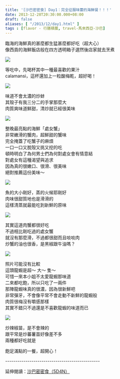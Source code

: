 ```yaml
---
title: '[沙巴密密食] Day1：完全征服味蕾的海鮮餐！！！'
date: 2013-12-28T20:30:00.000+08:00
draft: false
aliases: [ "/2013/12/day1.html" ]
tags : [flavor - 行膳積腹, travel-馬來西亞-沙巴]
---
```


臨海的海鮮真的甚麼都生猛甚麼都好吃（超大心）  
像西貢的海鮮飯店般在四方透明箱子選然後店家就去烹煮  

![](/images/sabah1b1.jpg)

等吃中，先喝杯其中一種最喜歡的果汁  
calamansi，這杯還加上一粒酸梅乾，超好喝！  

![](/images/sabah1b2.jpg)

味道不會太濃的炒蚌  
其殼子有我三分二的手掌那麼大  
肉質爽味道鮮甜，清炒就已經很美味  

![](/images/sabah1b3.jpg)

整晚最亮點的海鮮「處女蟹」  
非常嫩滑的蟹肉，超鮮甜的蟹味  
完全掩蓋了吃蟹子的麻煩  
一口一口又脫殻又挑又挖的吃  
頓時明白了為何男士們為何對處女會有情意結  
對處女有這種渴望與追求  
因為真的很嫩口、很滑、很美味  
絕對推薦這份美味～  

![](/images/sabah1b.jpg)

魚的大小剛好，蒸的火候耶剛好  
肉味很甜質地也是滑滑的  
這樣清蒸就最能吃到新鮮的原味  

![](/images/sabah1b4.jpg)

其實這道肉蟹都很好吃  
不過相比剛吃過的處女蟹  
就沒有那麼滑，不過都很甜而且啖啖肉  
炒蟹的油也很香，是黑椒跟牛油嗎？  

![](/images/sabah1b5.jpg)

照片可能沒有比較  
這頭龍蝦是超～ 大～ 隻～  
可惜一來本小姐不太愛龍蝦那味道  
二來都吃飽，所以只吃了一兩件  
那陣龍蝦味真的很濃，因為很新鮮吧  
非常彈牙，不會像平常不會走動不新鮮的龍蝦般  
肉質很梅沒有嚼感那樣  
其實不錯只不過還是不喜歡龍蝦的味道而已  

![](/images/sabah1b6.jpg)

炒辣椒苗，是不會辣的  
跟平常是炒蕃薯苗好像差不多  
兩種都好吃就是  
  
  
飽足滿點的一餐，超開心！  
  
\-----------------------------------------------  
  
延伸閱讀：[沙巴密密食（5D4N）](https://hidie.net/sabah5d4n/)
